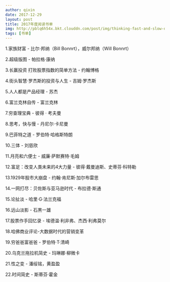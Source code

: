 ```yaml
---
author: qixin
date: 2017-12-29
layout: post
title: 2017年度阅读书单
img: http://pblq6h54x.bkt.clouddn.com/post/img/thinking-fast-and-slow-daniel-kahneman.jpg
tags: [书单]
---
```


1.家族财富 - 比尔·邦纳（Bill Bonnrt），威尔邦纳（Will Bonnrt）

2.超级版图 - 帕拉格·康纳

3.长赢投资 打败股票指数的简单方法 - 约翰博格

4.街头智慧·罗杰斯的投资与人生 - 吉姆·罗杰斯

5.人人都是产品经理 - 苏杰

6.富兰克林自传 - 富兰克林

7.穷查理宝典 - 彼得 · 考夫曼

8.思考，快与慢 - 丹尼尔·卡尼曼

9.巴菲特之道 - 罗伯特·哈格斯特朗

10.三体 - 刘慈欣

11.月亮和六便士 - 威廉·萨默赛特·毛姆

12.富足：改变人类未来的4大力量 - 彼得·戴曼迪斯、史蒂芬·科特勒

13.1929年股市大崩盘 - 约翰·肯尼斯·加尔布雷思

14.一网打尽：贝佐斯与亚马逊时代 - 布拉德·斯通

15.论扯淡 - 哈里·G·法兰克福

16.远山淡影 - 石黒一雄

17.股票作手回忆录 - 埃德温·利非弗、杰西·利弗莫尔

18.哈佛商业评论-大数据时代的营销变革

19.穷爸爸富爸爸 - 罗伯特·T·清崎

20.乌克兰拖拉机简史 - 玛琳娜·柳微卡

21.性之变 - 潘绥铭，黄盈盈

22.时间简史 - 斯蒂芬·霍金
